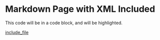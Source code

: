 # Markdown Page with XML Included

This code will be in a code block, and will be highlighted.

[include_file](../include/xml.xml)
